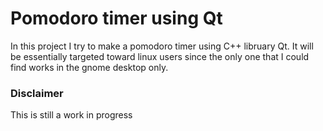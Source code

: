 # Pomodoro timer using Qt

In this project I try to make a pomodoro timer using C++ libruary Qt.
It will be essentially targeted toward linux users since the only one that I could find works in the gnome desktop only.

### Disclaimer
This is still a work in progress
